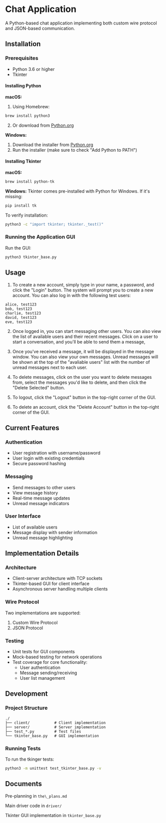 # Chat Application

A Python-based chat application implementing both custom wire protocol and JSON-based communication.

## Installation

### Prerequisites
- Python 3.6 or higher
- Tkinter

#### Installing Python

**macOS:**
1. Using Homebrew:
```bash
brew install python3
```
2. Or download from [Python.org](https://www.python.org/downloads/)

**Windows:**
1. Download the installer from [Python.org](https://www.python.org/downloads/)
2. Run the installer (make sure to check "Add Python to PATH")

#### Installing Tkinter

**macOS:**
```bash
brew install python-tk
```

**Windows:**
Tkinter comes pre-installed with Python for Windows. If it's missing:
```bash
pip install tk
```

To verify installation:
```bash
python3 -c "import tkinter; tkinter._test()"
```



### Running the Application GUI

Run the GUI:
```bash
python3 tkinter_base.py
```

## Usage

1. To create a new account, simply type in your name, a password, and click the "Login" button. The system will prompt you to create a new account. You can also log in with the following test users:

```text
alice, test123
bob, test123
charlie, test123
david, test123
eve, test123
```

2. Once logged in, you can start messaging other users. You can also view the list of available users and their recent messages. Click on a user to start a conversation, and you'll be able to send them a message,

3. Once you've received a message, it will be displayed in the message window. You can also view your own messages. Unread messages will be shown at the top of the "avaliable users" list with the number of unread messages next to each user.

4. To delete messages, click on the user you want to delete messages from, select the messages you'd like to delete, and then click the "Delete Selected" button.

5. To logout, click the "Logout" button in the top-right corner of the GUI.

6. To delete an account, click the "Delete Account" button in the top-right corner of the GUI.

## Current Features

### Authentication
- User registration with username/password
- User login with existing credentials
- Secure password hashing

### Messaging
- Send messages to other users
- View message history
- Real-time message updates
- Unread message indicators

### User Interface
- List of available users
- Message display with sender information
- Unread message highlighting

## Implementation Details

### Architecture
- Client-server architecture with TCP sockets
- Tkinter-based GUI for client interface
- Asynchronous server handling multiple clients

### Wire Protocol
Two implementations are supported:
1. Custom Wire Protocol
2. JSON Protocol

### Testing
- Unit tests for GUI components
- Mock-based testing for network operations
- Test coverage for core functionality:
  - User authentication
  - Message sending/receiving
  - User list management

## Development

### Project Structure
```
./
├── client/           # Client implementation
├── server/           # Server implementation
├── test_*.py         # Test files
└── tkinter_base.py   # GUI implementation
```

### Running Tests

To run the tkinger tests:
```bash
python3 -m unittest test_tkinter_base.py -v
```

## Documents
Pre-planning in `the\_plans.md`

Main driver code in `driver/`

Tkinter GUI implementation in `tkinter_base.py`
